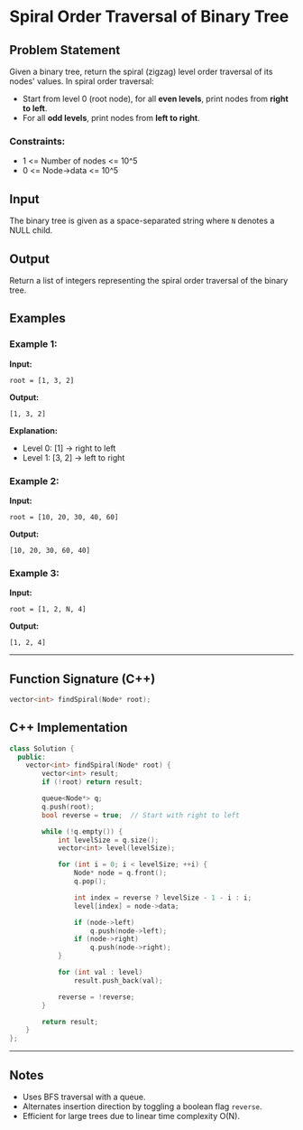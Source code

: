 # Spiral Order Traversal of Binary Tree

## Problem Statement

Given a binary tree, return the spiral (zigzag) level order traversal of its nodes' values. In spiral order traversal:

* Start from level 0 (root node), for all **even levels**, print nodes from **right to left**.
* For all **odd levels**, print nodes from **left to right**.

### Constraints:

* 1 <= Number of nodes <= 10^5
* 0 <= Node->data <= 10^5

## Input

The binary tree is given as a space-separated string where `N` denotes a NULL child.

## Output

Return a list of integers representing the spiral order traversal of the binary tree.

## Examples

### Example 1:

**Input:**

```
root = [1, 3, 2]
```

**Output:**

```
[1, 3, 2]
```

**Explanation:**

* Level 0: \[1] → right to left
* Level 1: \[3, 2] → left to right

### Example 2:

**Input:**

```
root = [10, 20, 30, 40, 60]
```

**Output:**

```
[10, 20, 30, 60, 40]
```

### Example 3:

**Input:**

```
root = [1, 2, N, 4]
```

**Output:**

```
[1, 2, 4]
```

---

## Function Signature (C++)

```cpp
vector<int> findSpiral(Node* root);
```

## C++ Implementation

```cpp
class Solution {
  public:
    vector<int> findSpiral(Node* root) {
        vector<int> result;
        if (!root) return result;

        queue<Node*> q;
        q.push(root);
        bool reverse = true;  // Start with right to left

        while (!q.empty()) {
            int levelSize = q.size();
            vector<int> level(levelSize);

            for (int i = 0; i < levelSize; ++i) {
                Node* node = q.front();
                q.pop();

                int index = reverse ? levelSize - 1 - i : i;
                level[index] = node->data;

                if (node->left)
                    q.push(node->left);
                if (node->right)
                    q.push(node->right);
            }

            for (int val : level)
                result.push_back(val);

            reverse = !reverse;
        }

        return result;
    }
};
```

---

## Notes

* Uses BFS traversal with a queue.
* Alternates insertion direction by toggling a boolean flag `reverse`.
* Efficient for large trees due to linear time complexity O(N).

